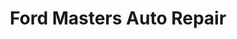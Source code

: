 ---
title: "Ford Masters Auto Repair"
url: /clinton/ford-masters-auto-repair/
shop: Autowerkstatt
---
